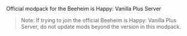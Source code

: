 Official modpack for the Beeheim is Happy: Vanilla Plus Server


> Note:
> If trying to join the official Beeheim is Happy: Vanilla Plus Server, do not update mods beyond the version in this modpack.